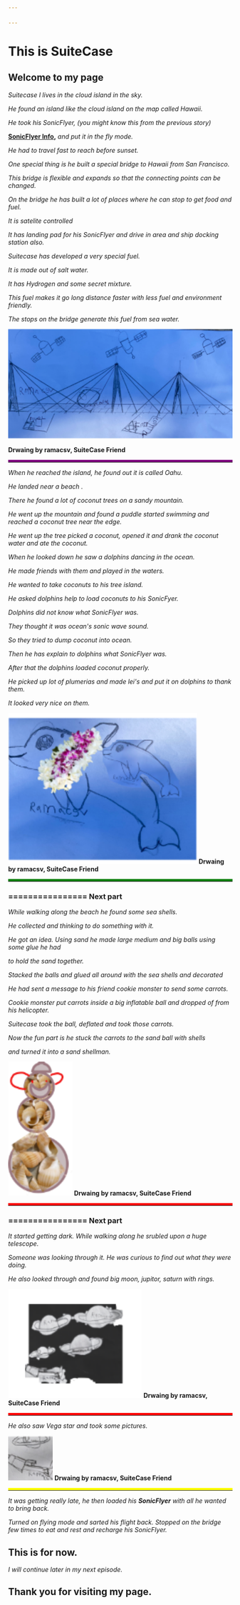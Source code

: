 ```yaml
---

---
```


# This is SuiteCase 

## Welcome to my page

_Suitecase I lives in the cloud island in the sky._

_He found an island like the cloud island on the map called Hawaii._

_He took his SonicFlyer, (you might know this from the previous story)_

 **[SonicFlyer Info](https://ramacsv.github.io/SuitecaseGarden/),**
_and put it in the fly mode._

_He had to travel fast to reach before sunset._

_One special thing is he  built a special bridge to Hawaii from San Francisco._

_This bridge is flexible and expands so that the connecting points can be changed._

_On the bridge he has built a lot of places where he can stop to get food and fuel._

_It is satelite controlled_

_It has landing pad for his SonicFlyer and drive in area and ship docking station also._

_Suitecase has developed a very special fuel._    

_It is made out of salt water._

_It has Hydrogen and some secret mixture._

_This fuel makes it go long distance faster with less fuel and environment friendly._

_The stops on the bridge generate this fuel from sea water._

![alt Bridge](assets/images/bridgeIMG_3777.svg "Satelite controlled bridge")

<b>Drwaing by ramacsv, SuiteCase Friend</b>
<hr style="border-top:5px solid purple">

_When he reached the island, he found out it is called Oahu._ 

_He landed near a beach ._

_There he found a lot of coconut trees on a sandy mountain._

_He went up the mountain and found a puddle started swimming and reached a coconut tree near the edge._

_He went up the tree picked a coconut, opened it and drank the coconut water and ate the coconut._

_When he looked down he saw a dolphins dancing in  the ocean._

_He made friends with them and played in the waters._

_He wanted to take coconuts to his tree island._

_He asked dolphins help to load coconuts to his SonicFyer._

_Dolphins did not know what SonicFlyer was._

_They thought it was ocean's sonic wave sound._ 

_So they tried to dump coconut into ocean._

_Then he has explain to dolphins what SonicFlyer was._

_After that the dolphins loaded coconut properly._

_He picked up lot of plumerias and made lei's and put it on dolphins to thank them._

_It looked very nice on them._

![alt dolphin](assets/images/dolphinIMG_3776.svg "Dolphins & Plumeria")
<b>Drwaing by ramacsv, SuiteCase Friend</b>
<hr style="border-top:5px solid green">

### ================  Next part

_While walking along the beach he found some sea shells._

_He collected and thinking to do something with it._

_He got an idea. Using sand he made large medium and big balls using some glue he had_

_to hold the sand together._

_Stacked the balls and glued all around with the sea shells and decorated_

_He had sent a message to his friend cookie monster to send some carrots._

_Cookie monster put carrots inside a big inflatable ball and dropped of from his helicopter._

_Suitecase took the ball, deflated and took those carrots._

_Now the fun part is he stuck the carrots to the sand ball with shells_      

_and turned it into a sand shellman._

![alt sandman](assets/images/sandman.svg "sand shellman")
<b>Drwaing by ramacsv, SuiteCase Friend</b>
<hr style="border-top:5px solid red">

### ================  Next part

_It started getting dark. While walking along he srubled upon a huge telescope._

_Someone was looking through it. He was curious to find out what they were doing._

_He also looked through and found big moon, jupitor, saturn with rings._

![alt Planets](assets/images/planetIMG_3768.svg "Planets")
<b>Drwaing by ramacsv, SuiteCase Friend</b>
<hr style="border-top:5px solid red">

_He also saw Vega star and took some pictures._

![alt Telescope](assets/images/telescopeIMG_3766.svg "Telescope")
<b>Drwaing by ramacsv, SuiteCase Friend</b>
<hr style="border-top:5px solid yellow">

_It was getting really late, he then loaded his **SonicFlyer** with all he wanted to bring back._

_Turned on flying mode and sarted his flight back. Stopped on the bridge few times to eat and rest and recharge his SonicFlyer._

## **This is for now.**

*I will continue later in my next episode.*

## Thank you for visiting my page.



